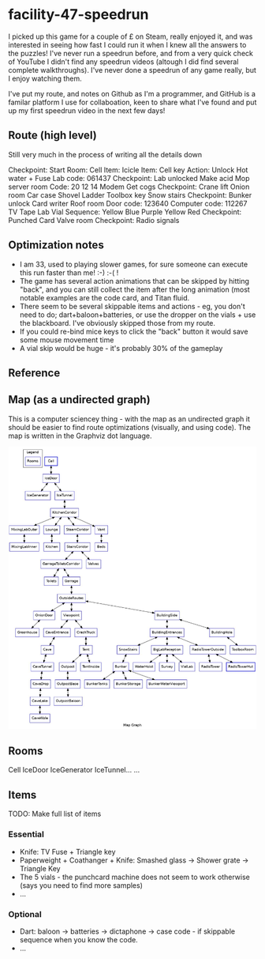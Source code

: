 # facility-47-speedrun

I picked up this game for a couple of £ on Steam, really enjoyed it, and was interested in seeing how fast I could run it when I knew all the answers to the puzzles! I've never run a speedrun before, and from a very quick check of YouTube I didn't find any speedrun videos (altough I did find several complete walkthroughs). I've never done a speedrun of any game really, but I enjoy watching them. 

I've put my route, and notes on Github as I'm a programmer, and GitHub is a familar platform I use for collaboation, keen to share what I've found and put up my first speedrun video in the next few days!

## Route (high level)

Still very much in the process of writing all the details down

Checkpoint: Start
  Room: Cell
    Item: Icicle
    Item: Cell key
    Action: Unlock
  Hot water + Fuse
  Lab code: 061437
Checkpoint: Lab unlocked
  Make acid
  Mop server room
  Code: 20 12 14
  Modem
  Get cogs
Checkpoint: Crane lift
  Onion room
  Car case
  Shovel
  Ladder
  Toolbox key
  Snow stairs
Checkpoint: Bunker unlock
  Card writer
  Roof room
    Door code: 123640
    Computer code: 112267
  TV Tape
  Lab
    Vial Sequence: Yellow Blue Purple Yellow Red
Checkpoint: Punched Card
  Valve room
Checkpoint: Radio signals

## Optimization notes

* I am 33, used to playing slower games, for sure someone can execute this run faster than me! :-) :-( ! 
* The game has several action animations that can be skipped by hitting "back", and you can still collect the item after the long animation (most notable examples are the code card, and Titan fluid. 
* There seem to be several skippable items and actions - eg, you don't need to do; dart+baloon+batteries, or use the dropper on the vials + use the blackboard. I've obviously skipped those from my route. 
* If you could re-bind mice keys to click the "back" button it would save some mouse movement time
* A vial skip would be huge - it's probably 30% of the gameplay

## Reference

## Map (as a undirected graph) 

This is a computer sciencey thing - with the map as an undirected graph it should be easier to find route optimizations (visually, and using code). The map is written in the Graphviz dot language. 

![map.jpg](map.jpg)

## Rooms

Cell 
IceDoor
IceGenerator
IceTunnel...
...

## Items

TODO: Make full list of items

### Essential

* Knife: TV Fuse + Triangle key
* Paperweight + Coathanger + Knife: Smashed glass -> Shower grate -> Triangle Key
* The 5 vials - the punchcard machine does not seem to work otherwise (says you need to find more samples)
* ...

### Optional

* Dart: baloon -> batteries -> dictaphone -> case code - if skippable sequence when you know the code.
* ...
